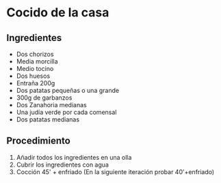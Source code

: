 # Cocido de la casa

## Ingredientes

- Dos chorizos
- Media morcilla
- Medio tocino
- Dos huesos
- Entraña 200g
- Dos patatas pequeñas o una grande
- 300g de garbanzos
- Dos Zanahoria medianas 
- Una judía verde por cada comensal
- Dos patatas medianas

## Procedimiento

1. Añadir todos los ingredientes en una olla
1. Cubrir los ingredientes con agua
1. Cocción 45' + enfriado (En la siguiente iteración probar 40'+enfriado)
